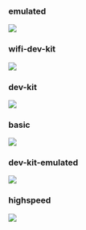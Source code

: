 
### emulated
![](https://raw.githubusercontent.com/kelu124/echomods/master/include/sets/emulated.png)

### wifi-dev-kit
![](https://raw.githubusercontent.com/kelu124/echomods/master/include/sets/wifi-dev-kit.png)

### dev-kit
![](https://raw.githubusercontent.com/kelu124/echomods/master/include/sets/dev-kit.png)

### basic
![](https://raw.githubusercontent.com/kelu124/echomods/master/include/sets/basic.png)

### dev-kit-emulated
![](https://raw.githubusercontent.com/kelu124/echomods/master/include/sets/dev-kit-emulated.png)

### highspeed
![](https://raw.githubusercontent.com/kelu124/echomods/master/include/sets/highspeed.png)
